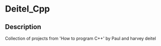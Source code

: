 # Deitel_Cpp

Description
-----------

Collection of projects from 'How to program C++' by Paul and harvey deitel
